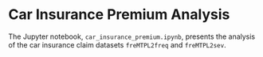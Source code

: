 # Car Insurance Premium Analysis

The Jupyter notebook, `car_insurance_premium.ipynb`, presents the analysis of the car insurance claim datasets `freMTPL2freq` and `freMTPL2sev`.
